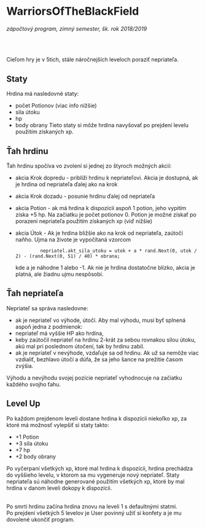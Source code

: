 # WarriorsOfTheBlackField
###### zápočtový program, zimný semester, šk. rok 2018/2019
<br/>
 
Cieľom hry je v 5tich, stále náročnejších leveloch poraziť nepriateľa. 

## Staty
Hrdina má nasledovné staty:
- počet Potionov (viac info nižšie)
- sila útoku
- hp
- body obrany
Tieto staty si môže hrdina navyšovať po prejdení levelu použitím získaných xp.

## Ťah hrdinu
Ťah hrdinu spočíva vo zvolení si jednej zo štyroch možných akcií:
 - akcia Krok dopredu - priblíži hrdinu k nepriateľovi. Akcia je dostupná, ak je hrdina od nepriateľa ďalej ako na krok
 - akcia Krok dozadu - posunie hrdinu ďalej od nepriateľa
 - akcia Potion - ak má hrdina k dispozícii aspoň 1 potion, jeho vypitím získa +5 hp. Na začiatku je počet potionov 0.
                  Potion je možné získať po porazení nepriateľa použitím získaných xp (viď nižšie)
 - akcia Útok - Ak je hrdina bližšie ako na krok od nepriateľa, zaútočí naňho. Ujma na živote je vypočítaná vzorcom 
 
                nepriatel.akt_sila_utoku = utok + a * rand.Next(0, utok / 2) - (rand.Next(0, 51) / 40) * obrana;      
                
            
     kde a je náhodne 1 alebo -1.
     Ak nie je hrdina dostatočne blízko, akcia je platná, ale žiadnu ujmu nespôsobí.
     
## Ťah nepriateľa    
Nepriateľ sa správa nasledovne:
 - ak je nepriateľ vo výhode, útočí. Aby mal výhodu, musí byť splnená aspoň jedna z podmienok:
  - nepriateľ má vyššie HP ako hrdina,
  - keby zaútočil nepriateľ na hrdinu 2-krát za sebou rovnakou silou útoku, akú mal pri poslednom útočení, tak by hrdinu zabil.
 - ak je nepriateľ v nevýhode, vzdaľuje sa od hrdinu. Ak už sa nemôže viac vzdialiť, bezhlavo útočí a dúfa, že sa jeho šance na prežitie časom zvýšia.
 
 Výhodu a nevýhodu svojej pozície nepriateľ vyhodnocuje na začiatku každého svojho ťahu.
 
## Level Up
Po každom prejdenom leveli dostane hrdina k dispozícii niekoľko xp, za ktoré má možnosť vylepšiť si staty takto:
 - +1 Potion
 - +3 sila útoku
 - +7 hp
 - +2 body obrany
 
Po vyčerpaní všetkých xp, ktoré mal hrdina k dispozícii, hrdina prechádza do vyššieho levelu, v ktorom sa mu vygeneruje nový nepriateľ.
Staty nepriateľa sú náhodne generované použitím všetkých xp, ktoré by mal hrdina v danom leveli dokopy k dispozícii.

<br/>
Po smrti hrdinu začína hrdina znovu na leveli 1 s defaultnými statmi.
<br/>
Po prejdení všetkých 5 levelov je User povinný užiť si konfety a je mu dovolené ukončiť program.
